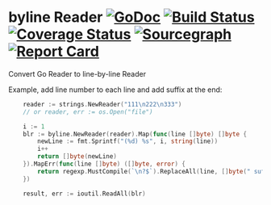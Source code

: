 # byline Reader [![GoDoc](https://godoc.org/github.com/msoap/byline?status.svg)](https://godoc.org/github.com/msoap/byline) [![Build Status](https://travis-ci.org/msoap/byline.svg?branch=master)](https://travis-ci.org/msoap/byline) [![Coverage Status](https://coveralls.io/repos/github/msoap/byline/badge.svg?branch=master)](https://coveralls.io/github/msoap/byline?branch=master) [![Sourcegraph](https://sourcegraph.com/github.com/msoap/byline/-/badge.svg)](https://sourcegraph.com/github.com/msoap/byline?badge) [![Report Card](https://goreportcard.com/badge/github.com/msoap/byline)](https://goreportcard.com/report/github.com/msoap/byline)
Convert Go Reader to line-by-line Reader

Example, add line number to each line and add suffix at the end:
```Go
	reader := strings.NewReader("111\n222\n333")
    // or reader, err := os.Open("file")

	i := 1
	blr := byline.NewReader(reader).Map(func(line []byte) []byte {
		newLine := fmt.Sprintf("(%d) %s", i, string(line))
		i++
		return []byte(newLine)
	}).MapErr(func(line []byte) ([]byte, error) {
		return regexp.MustCompile(`\n?$`).ReplaceAll(line, []byte(" suf\n")), nil
	})

	result, err := ioutil.ReadAll(blr)

```